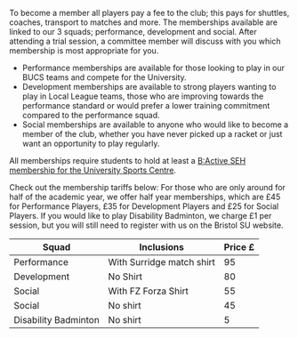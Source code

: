 To become a member all players pay a fee to the club; this pays for shuttles, coaches, transport to matches and more. The memberships available are linked to our 3 squads; performance, development and social. After attending a trial session, a committee member will discuss with you which membership is most appropriate for you.

- Performance memberships are available for those looking to play in our BUCS teams and compete for the University.
- Development memberships are available to strong players wanting to play in Local League teams, those who are improving towards the performance standard or would prefer a lower training commitment compared to the performance squad.
- Social memberships are available to anyone who would like to become a member of the club, whether you have never picked up a racket or just want an opportunity to play regularly.

All memberships require students to hold at least a [B:Active SEH membership for the University Sports Centre](http://www.bristol.ac.uk/sport/memberships/student/).

Check out the membership tariffs below: For those who are only around for half of the academic year, we offer half year memberships, which are £45 for Performance Players, £35 for Development Players and £25 for Social Players. If you would like to play Disability Badminton, we charge £1 per session, but you will still need to register with us on the Bristol SU website.

Squad | Inclusions | Price £
--- | --- | ---
Performance | With Surridge match shirt | 95
Development | No Shirt | 80
Social | With FZ Forza Shirt | 55
Social | No shirt | 45
Disability Badminton | No shirt | 5
